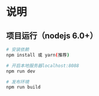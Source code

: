 # 说明

>

## 项目运行（nodejs 6.0+）
``` bash
# 安装依赖
npm install 或 yarn(推荐)

# 开启本地服务器localhost:8088
npm run dev

# 发布环境
npm run build
```


